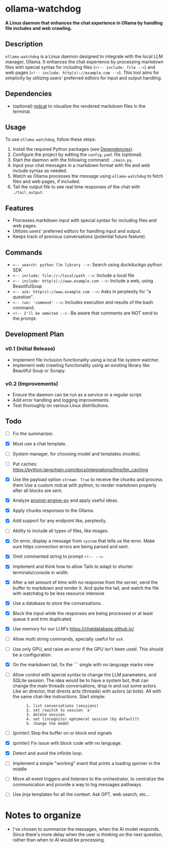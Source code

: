 # ollama-watchdog

**A Linux daemon that enhances the chat experience in Ollama by handling file includes
and web crawling.**

## Description

`ollama-watchdog` is a Linux daemon designed to integrate with the local LLM manager,
Ollama. It enhances the chat experience by processing markdown files with special syntax
for including files (`<!-- include: file -->`) and web pages
(`<!-- include: http(s)://example.com -->`). This tool aims for simplicity by utilizing
users' preferred editors for input and output handling.

## Dependencies

-   (optional) [mdcat](https://github.com/swsnr/mdcat) to visualize the rendered
    markdown files in the terminal.

## Usage

To use `ollama-watchdog`, follow these steps:

1. Install the required Python packages (see [Dependencies](#dependencies)).
2. Configure the project by editing the `config.yaml` file (optional).
3. Start the daemon with the following command: `./main.py`.
4. Input your chat messages in a markdown format with file and web include syntax as
   needed.
5. Watch as Ollama processes the message using `ollama-watchdog` to fetch files and web
   pages, if included.
6. Tail the output file to see real time responses of the chat with `./tail_output`.

## Features

-   Processes markdown input with special syntax for including files and web pages.
-   Utilizes users' preferred editors for handling input and output.
-   Keeps track of previous conversations (potential future feature).

## Commands

-   `<-- search: python llm library -->`: Search using duckduckgo python SDK
-   `<-- include: file://~/local/path -->`: Include a local file
-   `<-- include: http(s)://www.example.com -->`: Include a web, using BeautifulSoup
-   `<-- ask: http(s)://www.example.com -->`: Asks in perplexity for "a question".
-   `<-- run: 'command' -->`: Includes execution and results of the bash command.
-   `<!-- I'll be ommited -->` : Be aware that comments are NOT send to the prompt.

## Development Plan

### v0.1 (Initial Release)

-   Implement file inclusion functionality using a local file system watcher.
-   Implement web crawling functionality using an existing library like Beautiful Soup
    or Scrapy.

### v0.2 (Improvements)

-   Ensure the daemon can be run as a service or a regular script.
-   Add error handling and logging improvements.
-   Test thoroughly on various Linux distributions.

## Todo

-   [ ] Fix the summarizer.
-   [x] Must use a chat template.
-   [ ] System manager, for choosing model and templates (modes).
-   [ ] Put caches: https://python.langchain.com/docs/integrations/llms/llm_caching
-   [x] Use the payload option `stream: True` to receive the chunks and process them Use
        a custom mdcat with python, to render markdown properly after all blocks are
        sent.
-   [x] Analyze [prompt-engine-py](https://github.com/microsoft/prompt-engine-py) and
        apply useful ideas.
-   [x] Apply chunks responses to the Ollama.
-   [x] Add support for any endpoint like, perplexity.
-   [ ] Ability to include all types of files, like images.
-   [x] On error, display a message from `system` that tells us the error. Make sure
    https connection errors are being parsed and sent.
-   [x] Omit commented string to prompt `<!-- -->`.
-   [x] Implement and think how to allow Tails to adapt to shorter terminals/console in
        width.
-   [x] After a set amount of time with no response from the server, send the buffer to
        markdown and render it. And quite the tail, and watch the file with watchdog to
        be less resource intensive
-   [x] Use a database to store the conversations.
-   [x] Block the input while the responses are being processed or at least queue it and
        trim duplicated.
-   [x] Use memory for our LLM's https://chatdatabase.github.io/
-   [ ] Allow multi string commands, specially useful for `ask`
-   [ ] Use only GPU, and raise an error if the GPU isn't been used. This should be a
        configuration.
-   [x] On the markdown tail, fix the \`\`\` single with no language marks view
-   [ ] Allow control with special syntax to change the LLM parameters, and SQLite
        session. The idea would be to have a system bot, that can change the main
        threads conversations, drop in and out some actors. Like an director, that
        directs acts (threads) with actors (ai bots). All with the same chat-like
        instructions. Start simple:

            1. list conversations (sessions)
            2. set /switch to session `a`
            3. delete session
            4. set (incognito) ephimeral session (by default?)
            5. change the model

-   [ ] (printer) Stop the buffer on <EOF> or <EOB> block end signals
-   [x] (printer) Fix issue with block code with no language.
-   [x] Detect and avoid the infinite loop.
-   [ ] Implement a simple "working" event that prints a loading spinner in the middle
-   [ ] Move all event triggers and listeners to the orchestrator, to centralize the
        communication and provide a way to log messages pathways.
-   [ ] Use jinja templates for all the context: Ask GPT, web search, etc...

# Notes to organize

-   I've chosen to summarize the messages, when the AI model responds. Since there's
    more delay when the user is thinking on the next question, rather than when to AI
    would be processing.
